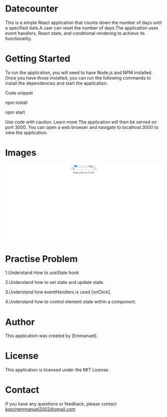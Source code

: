 # Datecounter
This is a simple React application that counts down the number of days until a specified date.A user can reset the number of days.The application uses event handlers, React state, and conditional rendering to achieve its functionality.

# Getting Started
To run the application, you will need to have Node.js and NPM installed. Once you have those installed, you can run the following commands to install the dependencies and start the application:

Code snippet

npm install

npm start

Use code with caution. Learn more
The application will then be served on port 3000. You can open a web browser and navigate to localhost:3000 to view the application.

# Images
![Alt text](web-screenshot-07-07-2023.jpg)

# Practise Problem
1.Understand How to useState hook

2.Understand how to set state and update state.

3.Understand how eventHandlers is used [onClick].

4.Understand how to control element state within a component.


# Author
This application was created by [Emmanuel].

# License
This application is licensed under the MIT License.

# Contact
If you have any questions or feedback, please contact koechemmanuel2002@gmail.com

